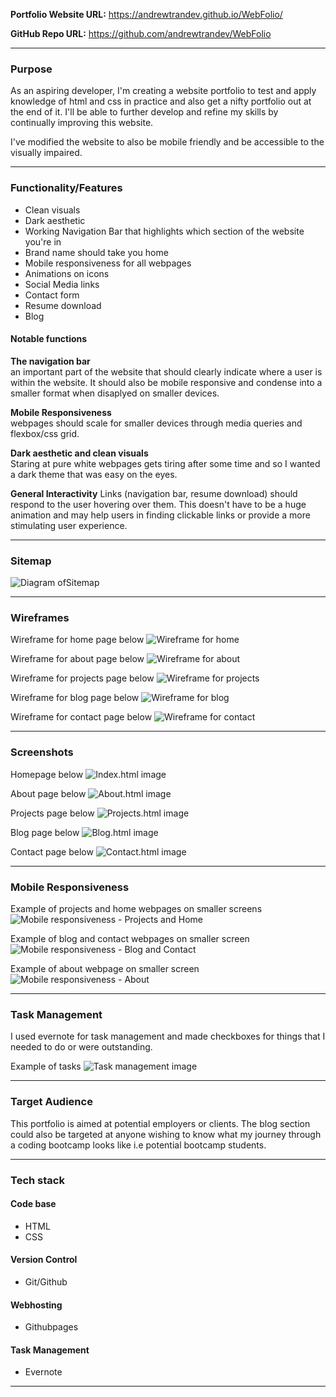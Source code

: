 **Portfolio Website URL:** https://andrewtrandev.github.io/WebFolio/

**GitHub Repo URL:** https://github.com/andrewtrandev/WebFolio

---

### Purpose
As an aspiring developer, I'm creating a website portfolio to test and apply knowledge of html and css in practice and also get a nifty portfolio out at the end of it. I'll be able to further develop and refine my skills by continually improving this website. 

I've modified the website to also be mobile friendly and be accessible to the visually impaired. 

---

### Functionality/Features
- Clean visuals
- Dark aesthetic
- Working Navigation Bar that highlights which section of the website you're in
- Brand name should take you home
- Mobile responsiveness for all webpages
- Animations on icons
- Social Media links
- Contact form
- Resume download
- Blog

#### Notable functions
**The navigation bar**<br>
  an important part of the website that should clearly indicate where a user is within the website. It should 
  also be mobile responsive and condense into a smaller format when disaplyed  on smaller devices. 

  **Mobile Responsiveness**<br>
  webpages should scale for smaller devices through media queries and flexbox/css grid. 

  **Dark aesthetic and clean visuals**<br>
  Staring at pure white webpages gets tiring after some time and so I wanted a dark theme that was easy on the eyes. 
  
  **General Interactivity**
  Links (navigation bar, resume download) should respond to the user hovering over them. This doesn't have to be a huge animation and may help users in finding clickable links or provide a more stimulating user experience.

---

### Sitemap
![Diagram ofSitemap](/docs/sitemap.png)
___

### Wireframes


Wireframe for home page below
![Wireframe for home](/docs/wireframes/homepagew.PNG)

Wireframe for about page below
![Wireframe for about](/docs/wireframes/aboutw.png)

Wireframe for projects page below
![Wireframe for projects](/docs/wireframes/projectsw.png)

Wireframe for blog page below
![Wireframe for blog](/docs/wireframes/blogw.png)

Wireframe for contact page below
![Wireframe for contact](/docs/wireframes/contactw.png)

---

### Screenshots
Homepage below
![Index.html image](/docs/Home.PNG)

About page below
![About.html image](/docs/About.PNG)

Projects page below
![Projects.html image](/docs/Projects.PNG)

Blog page below
![Blog.html image](/docs/Blog.PNG)

Contact page below
![Contact.html image](/docs/Contact.PNG)

---

### Mobile Responsiveness

Example of projects and home webpages on smaller screens
![Mobile responsiveness - Projects and Home](/docs/Mobile1.PNG)

Example of blog and contact webpages on smaller screen
![Mobile responsiveness - Blog and Contact](/docs/Mobile2.PNG)


Example of about webpage on smaller screen
![Mobile responsiveness - About](/docs/Mobile3.PNG)


---

### Task Management

I used evernote for task management and made checkboxes for things that I needed to do or were outstanding.

Example of tasks
![Task management image](/docs/taskmanage.PNG)



---


### Target Audience
This portfolio is aimed at potential employers or clients. The blog section could also be targeted at anyone wishing to know what my journey through a coding bootcamp looks like i.e potential bootcamp students.

---

### Tech stack 

#### Code base
- HTML
- CSS

#### Version Control
- Git/Github

#### Webhosting
- Githubpages

#### Task Management
- Evernote
---
